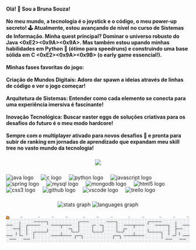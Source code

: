 <h4 align="left">Olá! 👋 Sou a Bruna Souza!<br><br>No meu mundo, a tecnologia é o joystick e o código, o meu power-up secreto! 🕹️ Atualmente, estou avançando de nível no curso de Sistemas de Informação. Minha quest principal? Dominar o universo robusto do Java <0xE2><0x9A><0x9A>️. Mas também estou upando minhas habilidades em Python 🐍 (ótimo para speedruns) e construindo uma base sólida em C <0xE2><0x9A><0x9B>️ (o early game essencial!).<br><br>Minhas fases favoritas do jogo:<br><br>Criação de Mundos Digitais: Adoro dar spawn a ideias através de linhas de código e ver o jogo começar!<br><br>Arquitetura de Sistemas: Entender como cada elemento se conecta para uma experiência imersiva é fascinante!<br><br>Inovação Tecnológica: Buscar easter eggs de soluções criativas para os desafios do futuro é o meu modo hardcore!<br><br>Sempre com o multiplayer ativado para novos desafios 🎯 e pronta para subir de ranking em jornadas de aprendizado que expandam meu skill tree no vasto mundo da tecnologia!</h4>

###

<div align="center">
  <img height="200" src="https://media4.giphy.com/media/v1.Y2lkPTc5MGI3NjExY2E0d2p5dXBrYnN4cjN0MDg3eG1xcmRoOHB0cGxzb21rZnU5MmU5bSZlcD12MV9pbnRlcm5hbF9naWZfYnlfaWQmY3Q9Zw/NVQ9qp42uN13oog0nI/giphy.gif"  />
</div>

###

<div align="left">
  <img src="https://cdn.jsdelivr.net/gh/devicons/devicon/icons/java/java-original.svg" height="40" alt="java logo"  />
  <img width="12" />
  <img src="https://cdn.jsdelivr.net/gh/devicons/devicon/icons/c/c-original.svg" height="40" alt="c logo"  />
  <img width="12" />
  <img src="https://cdn.jsdelivr.net/gh/devicons/devicon/icons/python/python-original.svg" height="40" alt="python logo"  />
  <img width="12" />
  <img src="https://cdn.jsdelivr.net/gh/devicons/devicon/icons/javascript/javascript-original.svg" height="40" alt="javascript logo"  />
  <img width="12" />
  <img src="https://cdn.jsdelivr.net/gh/devicons/devicon/icons/spring/spring-original.svg" height="40" alt="spring logo"  />
  <img width="12" />
  <img src="https://cdn.jsdelivr.net/gh/devicons/devicon/icons/mysql/mysql-original.svg" height="40" alt="mysql logo"  />
  <img width="12" />
  <img src="https://cdn.jsdelivr.net/gh/devicons/devicon/icons/mongodb/mongodb-original.svg" height="40" alt="mongodb logo"  />
  <img width="12" />
  <img src="https://cdn.jsdelivr.net/gh/devicons/devicon/icons/html5/html5-original.svg" height="40" alt="html5 logo"  />
  <img width="12" />
  <img src="https://cdn.jsdelivr.net/gh/devicons/devicon/icons/css3/css3-original.svg" height="40" alt="css3 logo"  />
  <img width="12" />
  <img src="https://cdn.jsdelivr.net/gh/devicons/devicon/icons/github/github-original.svg" height="40" alt="github logo"  />
  <img width="12" />
  <img src="https://cdn.jsdelivr.net/gh/devicons/devicon/icons/vscode/vscode-original.svg" height="40" alt="vscode logo"  />
  <img width="12" />
  <img src="https://cdn.jsdelivr.net/gh/devicons/devicon/icons/trello/trello-plain.svg" height="40" alt="trello logo"  />
</div>

###

<div align="center">
  <img src="https://github-readme-stats.vercel.app/api?username=BrunaSoug&hide_title=false&hide_rank=false&show_icons=true&include_all_commits=true&count_private=true&disable_animations=false&theme=dracula&locale=en&hide_border=false&order=1" height="150" alt="stats graph"  />
  <img src="https://github-readme-stats.vercel.app/api/top-langs?username=BrunaSoug&locale=en&hide_title=false&layout=compact&card_width=320&langs_count=5&theme=dracula&hide_border=false&order=2" height="150" alt="languages graph"  />
</div>

###

<picture>
  <source media="(prefers-color-scheme: dark)" srcset="https://raw.githubusercontent.com/BrunaSoug/BrunaSoug/output/pacman-contribution-graph-dark.svg">
  <source media="(prefers-color-scheme: light)" srcset="https://raw.githubusercontent.com/BrunaSoug/BrunaSoug/output/pacman-contribution-graph.svg">
  <img alt="pacman contribution graph" src="https://raw.githubusercontent.com/BrunaSoug/BrunaSoug/output/pacman-contribution-graph.svg">
</picture>

###
